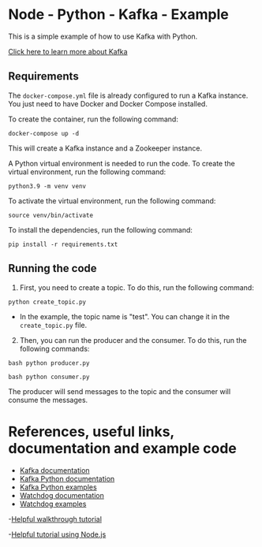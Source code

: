 # Node - Python - Kafka - Example

This is a simple example of how to use Kafka with Python.



[Click here to learn more about Kafka](https://kafka.apache.org/intro)


## Requirements

The `docker-compose.yml` file is already configured to run a Kafka instance. You just need to have Docker and Docker Compose installed.

To create the container, run the following command:

```
docker-compose up -d
```


This will create a Kafka instance and a Zookeeper instance.

A Python virtual environment is needed to run the code. To create the virtual environment, run the following command:

```
python3.9 -m venv venv
```


To activate the virtual environment, run the following command:

```
source venv/bin/activate
```

To install the dependencies, run the following command:

```
pip install -r requirements.txt
```


## Running the code

1. First, you need to create a topic. To do this, run the following command:

```
python create_topic.py
```


- In the example, the topic name is "test". You can change it in the `create_topic.py` file.

2. Then, you can run the producer and the consumer. To do this, run the following commands:

```
bash python producer.py
```

```
bash python consumer.py
```


The producer will send messages to the topic and the consumer will consume the messages.


# References, useful links, documentation and example code

- [Kafka documentation](https://kafka.apache.org/documentation/)
- [Kafka Python documentation](https://kafka-python.readthedocs.io/en/master/index.html)
- [Kafka Python examples](https://github.com/dpkp/kafka-python)
- [Watchdog documentation](https://python-watchdog.readthedocs.io/en/stable/)
- [Watchdog examples](https://github.com/gorakhargosh/watchdog)

-[Helpful walkthrough tutorial](https://towardsdatascience.com/getting-started-with-apache-kafka-in-python-604b3250aa05)

-[Helpful tutorial using Node.js](https://www.youtube.com/watch?v=EiDLKECLcZw)
